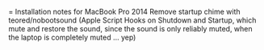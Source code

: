 = Installation notes for MacBook Pro 2014
Remove startup chime with teored/nobootsound (Apple Script Hooks on Shutdown and Startup, which mute and restore the sound, since the sound is only reliably muted, when the laptop is completely muted … yep)
